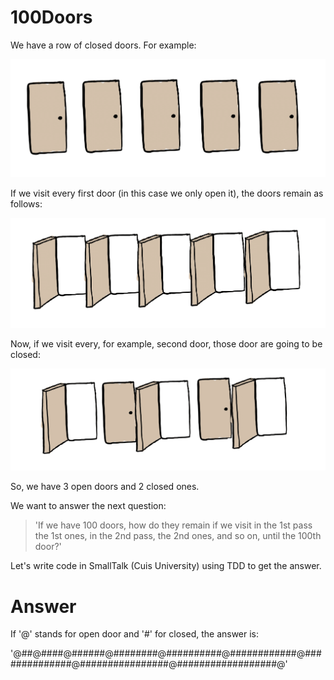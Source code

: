 # 100Doors

We have a row of closed doors. For example:

![Five Closed Doors](img/fiveClosedDoors.png)

If we visit every first door (in this case we only open it), the doors remain as follows:

![Five Closed Doors](img/fiveClosedDoors2.png)

Now, if we visit every, for example, second door, those door are going to be closed:

![Five Closed Doors](img/fiveClosedDoors3.png)

So, we have 3 open doors and 2 closed ones.

We want to answer the next question:

> 'If we have 100 doors, how do they remain if we visit in the 1st pass the 1st ones, in the 2nd pass, the 2nd ones, and so on, until the 100th door?'

Let's write code in SmallTalk (Cuis University) using TDD to get the answer.

# Answer

If '@' stands for open door and '#' for closed, the answer is:

'@##@####@######@########@##########@############@##############@################@##################@'